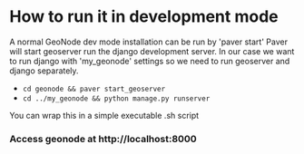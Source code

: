 # How to run it in development mode

A normal GeoNode dev mode installation can be run by 'paver start'
Paver will start geoserver run the django development server. In our case we want to run django with 'my_geonode' settings so we need to run geoserver and django separately.

* `cd geonode && paver start_geoserver`
* `cd ../my_geonode && python manage.py runserver`

You can wrap this in a simple executable .sh script

### Access geonode at http://localhost:8000

